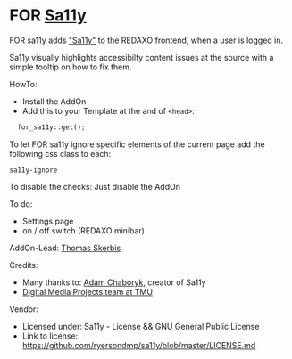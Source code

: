 # FOR [Sa11y](https://sa11y.netlify.app)

FOR sa11y adds ["Sa11y"](https://sa11y.netlify.app) to the REDAXO frontend, when a user is logged in.  
 
Sa11y visually highlights accessibilty content issues at the source with a simple tooltip on how to fix them. 

HowTo: 

- Install the AddOn 
- Add this to your Template at the and of `<head>`: 

```php
  for_sa11y::get();
```

To let FOR sa11y ignore specific elements of the current page add the following css class to each: 

`sa11y-ignore`

To disable the checks: Just disable the AddOn 


To do: 

- Settings page
- on / off switch (REDAXO minibar)

AddOn-Lead: 
[Thomas Skerbis](https://github.com/skerbis) 

Credits:
- Many thanks to: [Adam Chaboryk](https://github.com/adamchaboryk), creator of Sa11y
- [Digital Media Projects team at TMU](https://github.com/ryersondmp)

Vendor: 
- Licensed under: Sa11y - License && GNU General Public License
- Link to license: https://github.com/ryersondmp/sa11y/blob/master/LICENSE.md
